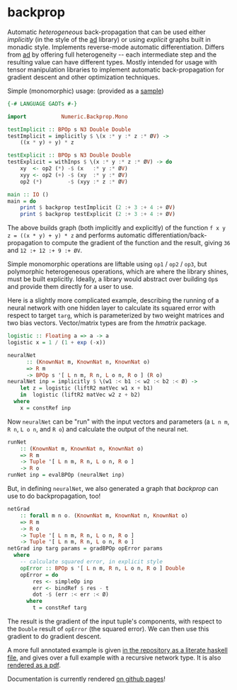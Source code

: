 backprop
========

Automatic *heterogeneous* back-propagation that can be used either *implicitly*
(in the style of the [ad][] library) or using *explicit* graphs built in
monadic style.  Implements reverse-mode automatic differentiation.  Differs
from [ad][] by offering full heterogeneity -- each intermediate step and the
resulting value can have different types.  Mostly intended for usage with
tensor manipulation libraries to implement automatic back-propagation for
gradient descent and other optimization techniques.

[ad]: http://hackage.haskell.org/package/ad

Simple (monomorphic) usage: (provided as a [sample][monotest])

[monotest]: https://github.com/mstksg/backprop/blob/master/samples/MonoTest.hs

~~~haskell
{-# LANGUAGE GADTs #-}

import           Numeric.Backprop.Mono

testImplicit :: BPOp s N3 Double Double
testImplicit = implicitly $ \(x :* y :* z :* ØV) ->
    ((x * y) + y) * z

testExplicit :: BPOp s N3 Double Double
testExplicit = withInps $ \(x :* y :* z :* ØV) -> do
    xy  <- op2 (*) -$ (x   :* y :* ØV)
    xyy <- op2 (+) -$ (xy  :* y :* ØV)
    op2 (*)        -$ (xyy :* z :* ØV)

main :: IO ()
main = do
    print $ backprop testImplicit (2 :+ 3 :+ 4 :+ ØV)
    print $ backprop testExplicit (2 :+ 3 :+ 4 :+ ØV)
~~~

The above builds graph (both implicitly and explicitly) of the function
`f x y z = ((x * y) + y) * z` and performs automatic
differentiation/back-propagation to compute the gradient of the function and
the result, giving `36` and `12 :+ 12 :+ 9 :+ ØV`.

Simple monomorphic operations are liftable using `op1` / `op2` / `op3`, but
polymorphic heterogeneous operations, which are where the library shines, must
be built explicitly.  Ideally, a library would abstract over building `Op`s
and provide them directly for a user to use.

Here is a slightly more complicated example, describing the running of a neural
network with one hidden layer to calculate its squared error with respect to
target `targ`, which is parameterized by two weight matrices and two bias
vectors.  Vector/matrix types are from the *hmatrix* package.

~~~haskell
logistic :: Floating a => a -> a
logistic x = 1 / (1 + exp (-x))

neuralNet
      :: (KnownNat m, KnownNat n, KnownNat o)
      => R m
      -> BPOp s '[ L n m, R n, L o n, R o ] (R o)
neuralNet inp = implicitly $ \(w1 :< b1 :< w2 :< b2 :< Ø) ->
    let z = logistic (liftR2 matVec w1 x + b1)
    in  logistic (liftR2 matVec w2 z + b2)
  where
    x = constRef inp
~~~

Now `neuralNet` can be "run" with the input vectors and parameters (a
`L n m`, `R n`, `L o n`, and `R o`) and calculate the output of the
neural net.

~~~haskell
runNet
    :: (KnownNat m, KnownNat n, KnownNat o)
    => R m
    -> Tuple '[ L n m, R n, L o n, R o ]
    -> R o
runNet inp = evalBPOp (neuralNet inp)
~~~

But, in defining `neuralNet`, we also generated a graph that *backprop* can
use to do backpropagation, too!

~~~haskell
netGrad
    :: forall m n o. (KnownNat m, KnownNat n, KnownNat o)
    => R m
    -> R o
    -> Tuple '[ L n m, R n, L o n, R o ]
    -> Tuple '[ L n m, R n, L o n, R o ]
netGrad inp targ params = gradBPOp opError params
  where
    -- calculate squared error, in explicit style
    opError :: BPOp s '[ L n m, R n, L o n, R o ] Double
    opError = do
        res <- simpleOp inp
        err <- bindRef $ res - t
        dot -$ (err :< err :< Ø)
      where
        t = constRef targ
~~~

The result is the gradient of the input tuple's components, with respect
to the `Double` result of `opError` (the squared error).  We can then use
this gradient to do gradient descent.

A more full annotated example is given [in the repository as a literate haskell
file][neuraltest], and gives over a full example with a recursive network type.
It is also [rendered as a pdf][neuraltest-pdf].

[neuraltest]: https://github.com/mstksg/backprop/blob/master/samples/NeuralTest.lhs
[neuraltest-pdf]: https://github.com/mstksg/backprop/blob/master/renders/NeuralTest.pdf

Documentation is currently rendered [on github pages][docs]!

[docs]: https://mstksg.github.io/backprop
